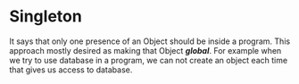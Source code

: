 # Singleton
It says that only one presence of an Object should be inside a program. This approach mostly desired as making that Object ***global***.
For example when we try to use database in a program, we can not create an object each time that gives us access to database.